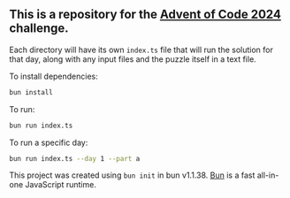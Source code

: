 ## This is a repository for the [Advent of Code 2024](https://adventofcode.com/2024) challenge.

Each directory will have its own `index.ts` file that will run the solution for that day, along with any input files and the puzzle itself in a text file.

To install dependencies:

```bash
bun install
```

To run:

```bash
bun run index.ts
```

To run a specific day:

```bash
bun run index.ts --day 1 --part a
```

This project was created using `bun init` in bun v1.1.38. [Bun](https://bun.sh) is a fast all-in-one JavaScript runtime.
